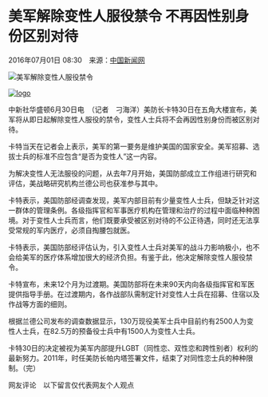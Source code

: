 # 美军解除变性人服役禁令 不再因性别身份区别对待

2016年07月01日 08:30　来源：[中国新闻网](http://www.chinanews.com/)

![美军解除变性人服役禁令](http://www.chinanews.com/fileftp/2020/03/2020-03-11/U194P4T47D46410F978DT20200311093349.jpg)

[![logo](http://i3.chinanews.com/2011/news/images/logo.gif)](http://www.chinanews.com/)

中新社华盛顿6月30日电　（记者　刁海洋）美防长卡特30日在五角大楼宣布，美军将从即日起解除变性人服役的禁令，变性人士兵将不会再因性别身份而被区别对待。

卡特当天在记者会上表示，美军的第一要务是维护美国的国家安全。美军招募、选拔士兵的标准不应包含“是否为变性人”这一内容。

为解决变性人无法服役的问题，从去年7月开始，美国防部成立工作组进行研究和评估，美战略研究机构兰德公司也获准参与其中。

卡特表示，美国防部经调查发现，美军内部目前有少量变性人士兵，但缺乏针对这一群体的管理条例。各级指挥官和军事医疗机构在管理和治疗的过程中面临种种困境。对于变性人士兵而言，他们既要承受被区别对待的不公正待遇，同时还无法享受常规的军内医疗，必须自掏腰包就医。

卡特表示，美国防部经评估认为，引入变性人士兵对美军的战斗力影响极小，也不会给美军的医疗体系增加很大的经济负担。有鉴于此，他决定解除变性人服役禁令。

卡特宣布，未来12个月为过渡期。美国防部将在未来90天内向各级指挥官和军医提供指导手册。在过渡期内，各作战部队需制定针对变性人士兵在招募、住宿以及作战等方面的细则。

根据兰德公司发布的调查数据显示，130万现役美军士兵中目前约有2500人为变性人士兵，在82.5万的预备役士兵中有1500人为变性人士兵。

卡特30日的决定被视为美军内部提升LGBT（同性恋、双性恋和跨性别者）权利的最新努力。2011年，时任美防长帕内塔签署文件，结束了对同性恋士兵的种种限制。（完）

网友评论　以下留言仅代表网友个人观点